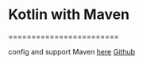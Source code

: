 
# Kotlin with Maven
========================

config and support Maven [here](https://kotlinlang.org/docs/reference/using-maven.html/)
[Github](https://github.com/) 
